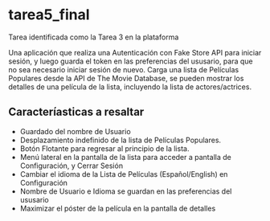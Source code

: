 # tarea5_final

Tarea identificada como la Tarea 3 en la plataforma

Una aplicación que realiza una Autenticación con Fake Store API para iniciar sesión, y luego guarda el token en las preferencias del ususario, para que no sea necesario iniciar sesión de nuevo.
Carga una lista de Películas Populares desde la API de The Movie Database, se pueden mostrar los detalles de una película de la lista, incluyendo la lista de actores/actrices.

## Caracteríasticas a resaltar

+ Guardado del nombre de Usuario
+ Desplazamiento indefinido de la lista de Películas Populares.
+ Botón Flotante para regresar al principio de la lista.
+ Menú lateral en la pantalla de la lista para acceder a pantalla de Configuración, y Cerrar Sesión
+ Cambiar el idioma de la Lista de Películas (Español/English) en Configuración
+ Nombre de Usuario e Idioma se guardan en las preferencias del ususario
+ Maximizar el póster de la película en la pantalla de detalles
